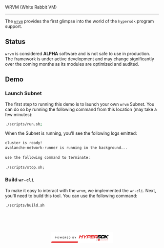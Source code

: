 WRVM (White Rabbit VM)

---


The [`wrvm`](./x/programs/examples/wrvm) provides the first glimpse into the world of the `hypersdk` program support.

## Status
`wrvm` is considered **ALPHA** software and is not safe to use in
production. The framework is under active development and may change
significantly over the coming months as its modules are optimized and
audited.

## Demo
### Launch Subnet
The first step to running this demo is to launch your own `wrvm` Subnet. You
can do so by running the following command from this location (may take a few
minutes):
```bash
./scripts/run.sh;
```

When the Subnet is running, you'll see the following logs emitted:
```
cluster is ready!
avalanche-network-runner is running in the background...

use the following command to terminate:

./scripts/stop.sh;
```

### Build `wr-cli`
To make it easy to interact with the `wrvm`, we implemented the `wr-cli`.
Next, you'll need to build this tool. You can use the following command:
```bash
./scripts/build.sh
```
<br>
<br>
<br>
<p align="center">
  <a href="https://github.com/ava-labs/hypersdk"><img width="40%" alt="powered-by-hypersdk" src="assets/hypersdk.png"></a>
</p>
